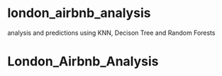 # london_airbnb_analysis
analysis and predictions using KNN, Decison Tree and Random Forests
# London_Airbnb_Analysis
